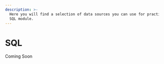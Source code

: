 ```yaml
---
description: >-
  Here you will find a selection of data sources you can use for practicing the
  SQL module.
---
```


# SQL

Coming Soon

